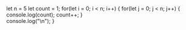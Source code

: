 let n = 5
let count = 1;
for(let i = 0; i < n; i++) {
  for(let j = 0; j < n; j++) {
    console.log(count);
    count++;
  }  
  console.log("\n");
}
